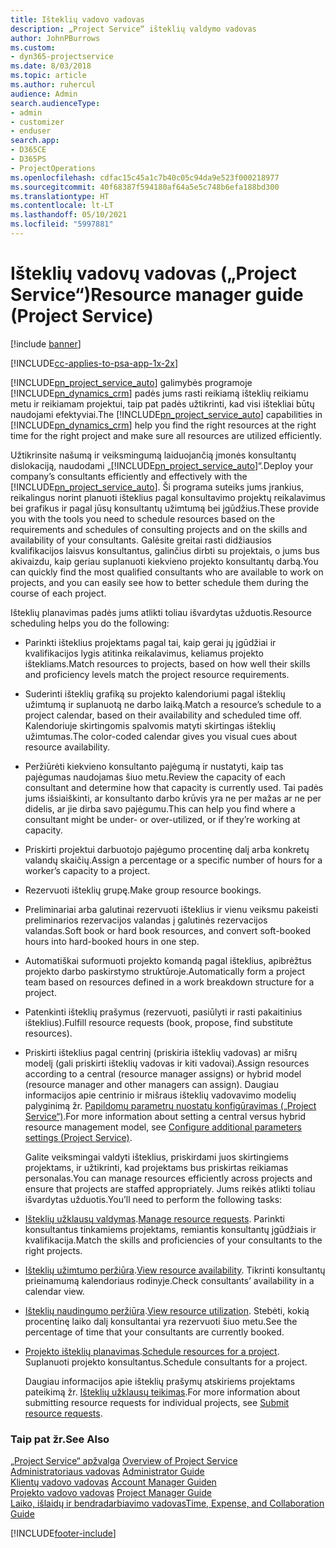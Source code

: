 ```yaml
---
title: Išteklių vadovo vadovas
description: „Project Service“ išteklių valdymo vadovas
author: JohnPBurrows
ms.custom:
- dyn365-projectservice
ms.date: 8/03/2018
ms.topic: article
ms.author: ruhercul
audience: Admin
search.audienceType:
- admin
- customizer
- enduser
search.app:
- D365CE
- D365PS
- ProjectOperations
ms.openlocfilehash: cdfac15c45a1c7b40c05c94da9e523f000218977
ms.sourcegitcommit: 40f68387f594180af64a5e5c748b6efa188bd300
ms.translationtype: HT
ms.contentlocale: lt-LT
ms.lasthandoff: 05/10/2021
ms.locfileid: "5997881"
---
```

# <a name="resource-manager-guide-project-service"></a><span data-ttu-id="92130-103">Išteklių vadovų vadovas („Project Service“)</span><span class="sxs-lookup"><span data-stu-id="92130-103">Resource manager guide (Project Service)</span></span>

[!include [banner](../includes/psa-now-project-operations.md)]

[!INCLUDE[cc-applies-to-psa-app-1x-2x](../includes/cc-applies-to-psa-app-1x-2x.md)]

<span data-ttu-id="92130-104">[!INCLUDE[pn_project_service_auto](../includes/pn-project-service-auto.md)] galimybės programoje [!INCLUDE[pn_dynamics_crm](../includes/pn-dynamics-crm.md)] padės jums rasti reikiamą išteklių reikiamu metu ir reikiamam projektui, taip pat padės užtikrinti, kad visi ištekliai būtų naudojami efektyviai.</span><span class="sxs-lookup"><span data-stu-id="92130-104">The [!INCLUDE[pn_project_service_auto](../includes/pn-project-service-auto.md)] capabilities in [!INCLUDE[pn_dynamics_crm](../includes/pn-dynamics-crm.md)] help you find the right resources at the right time for the right project and make sure all resources are utilized efficiently.</span></span>  
  
 <span data-ttu-id="92130-105">Užtikrinsite našumą ir veiksmingumą laiduojančią įmonės konsultantų dislokaciją, naudodami „[!INCLUDE[pn_project_service_auto](../includes/pn-project-service-auto.md)]“.</span><span class="sxs-lookup"><span data-stu-id="92130-105">Deploy your company’s consultants efficiently and effectively with the [!INCLUDE[pn_project_service_auto](../includes/pn-project-service-auto.md)].</span></span> <span data-ttu-id="92130-106">Ši programa suteiks jums įrankius, reikalingus norint planuoti išteklius pagal konsultavimo projektų reikalavimus bei grafikus ir pagal jūsų konsultantų užimtumą bei įgūdžius.</span><span class="sxs-lookup"><span data-stu-id="92130-106">These provide you with the tools you need to schedule resources based on the requirements and schedules of consulting projects and on the skills and availability of your consultants.</span></span> <span data-ttu-id="92130-107">Galėsite greitai rasti didžiausios kvalifikacijos laisvus konsultantus, galinčius dirbti su projektais, o jums bus akivaizdu, kaip geriau suplanuoti kiekvieno projekto konsultantų darbą.</span><span class="sxs-lookup"><span data-stu-id="92130-107">You can quickly find the most qualified consultants who are available to work on projects, and you can easily see how to better schedule them during the course of each project.</span></span>  
  
 <span data-ttu-id="92130-108">Išteklių planavimas padės jums atlikti toliau išvardytas užduotis.</span><span class="sxs-lookup"><span data-stu-id="92130-108">Resource scheduling helps you do the following:</span></span>  
  
- <span data-ttu-id="92130-109">Parinkti išteklius projektams pagal tai, kaip gerai jų įgūdžiai ir kvalifikacijos lygis atitinka reikalavimus, keliamus projekto ištekliams.</span><span class="sxs-lookup"><span data-stu-id="92130-109">Match resources to projects, based on how well their skills and proficiency levels match the project resource requirements.</span></span>  
  
- <span data-ttu-id="92130-110">Suderinti išteklių grafiką su projekto kalendoriumi pagal išteklių užimtumą ir suplanuotą ne darbo laiką.</span><span class="sxs-lookup"><span data-stu-id="92130-110">Match a resource’s schedule to a project calendar, based on their availability and scheduled time off.</span></span> <span data-ttu-id="92130-111">Kalendoriuje skirtingomis spalvomis matyti skirtingas išteklių užimtumas.</span><span class="sxs-lookup"><span data-stu-id="92130-111">The color-coded calendar gives you visual cues about resource availability.</span></span>  
  
- <span data-ttu-id="92130-112">Peržiūrėti kiekvieno konsultanto pajėgumą ir nustatyti, kaip tas pajėgumas naudojamas šiuo metu.</span><span class="sxs-lookup"><span data-stu-id="92130-112">Review the capacity of each consultant and determine how that capacity is currently used.</span></span> <span data-ttu-id="92130-113">Tai padės jums išsiaiškinti, ar konsultanto darbo krūvis yra ne per mažas ar ne per didelis, ar jie dirba savo pajėgumu.</span><span class="sxs-lookup"><span data-stu-id="92130-113">This can help you find where a consultant might be under- or over-utilized, or if they’re working at capacity.</span></span>  
  
- <span data-ttu-id="92130-114">Priskirti projektui darbuotojo pajėgumo procentinę dalį arba konkretų valandų skaičių.</span><span class="sxs-lookup"><span data-stu-id="92130-114">Assign a percentage or a specific number of hours for a worker’s capacity to a project.</span></span>  
  
- <span data-ttu-id="92130-115">Rezervuoti išteklių grupę.</span><span class="sxs-lookup"><span data-stu-id="92130-115">Make group resource bookings.</span></span>  
  
- <span data-ttu-id="92130-116">Preliminariai arba galutinai rezervuoti išteklius ir vienu veiksmu pakeisti preliminarios rezervacijos valandas į galutinės rezervacijos valandas.</span><span class="sxs-lookup"><span data-stu-id="92130-116">Soft book or hard book resources, and convert soft-booked hours into hard-booked hours in one step.</span></span>  
  
- <span data-ttu-id="92130-117">Automatiškai suformuoti projekto komandą pagal išteklius, apibrėžtus projekto darbo paskirstymo struktūroje.</span><span class="sxs-lookup"><span data-stu-id="92130-117">Automatically form a project team based on resources defined in a work breakdown structure for a project.</span></span>  
  
- <span data-ttu-id="92130-118">Patenkinti išteklių prašymus (rezervuoti, pasiūlyti ir rasti pakaitinius išteklius).</span><span class="sxs-lookup"><span data-stu-id="92130-118">Fulfill resource requests (book, propose, find substitute resources).</span></span>  
  
- <span data-ttu-id="92130-119">Priskirti išteklius pagal centrinį (priskiria išteklių vadovas) ar mišrų modelį (gali priskirti išteklių vadovas ir kiti vadovai).</span><span class="sxs-lookup"><span data-stu-id="92130-119">Assign resources according to a central (resource manager assigns) or hybrid model (resource manager and other managers can assign).</span></span> <span data-ttu-id="92130-120">Daugiau informacijos apie centrinio ir mišraus išteklių vadovavimo modelių palyginimą žr. [Papildomų parametrų nuostatų konfigūravimas („Project Service“)](../psa/configure-additional-parameters-settings.md).</span><span class="sxs-lookup"><span data-stu-id="92130-120">For more information about setting a central versus hybrid resource management model, see [Configure additional parameters settings (Project Service)](../psa/configure-additional-parameters-settings.md).</span></span>  
  
  <span data-ttu-id="92130-121">Galite veiksmingai valdyti išteklius, priskirdami juos skirtingiems projektams, ir užtikrinti, kad projektams bus priskirtas reikiamas personalas.</span><span class="sxs-lookup"><span data-stu-id="92130-121">You can manage resources efficiently across projects and ensure that projects are staffed appropriately.</span></span> <span data-ttu-id="92130-122">Jums reikės atlikti toliau išvardytas užduotis.</span><span class="sxs-lookup"><span data-stu-id="92130-122">You’ll need to perform the following tasks:</span></span>  
  
- <span data-ttu-id="92130-123">[Išteklių užklausų valdymas](../psa/manage-resource-requests.md).</span><span class="sxs-lookup"><span data-stu-id="92130-123">[Manage resource requests](../psa/manage-resource-requests.md).</span></span> <span data-ttu-id="92130-124">Parinkti konsultantus tinkamiems projektams, remiantis konsultantų įgūdžiais ir kvalifikacija.</span><span class="sxs-lookup"><span data-stu-id="92130-124">Match the skills and proficiencies of your consultants to the right projects.</span></span>  
  
- <span data-ttu-id="92130-125">[Išteklių užimtumo peržiūra](../psa/view-resource-availability.md).</span><span class="sxs-lookup"><span data-stu-id="92130-125">[View resource availability](../psa/view-resource-availability.md).</span></span> <span data-ttu-id="92130-126">Tikrinti konsultantų prieinamumą kalendoriaus rodinyje.</span><span class="sxs-lookup"><span data-stu-id="92130-126">Check consultants’ availability in a calendar view.</span></span>  
  
- <span data-ttu-id="92130-127">[Išteklių naudingumo peržiūra](../psa/view-resource-utilization.md).</span><span class="sxs-lookup"><span data-stu-id="92130-127">[View resource utilization](../psa/view-resource-utilization.md).</span></span> <span data-ttu-id="92130-128">Stebėti, kokią procentinę laiko dalį konsultantai yra rezervuoti šiuo metu.</span><span class="sxs-lookup"><span data-stu-id="92130-128">See the percentage of time that your consultants are currently booked.</span></span>  
  
- <span data-ttu-id="92130-129">[Projekto išteklių planavimas](../psa/schedule-resources-project.md).</span><span class="sxs-lookup"><span data-stu-id="92130-129">[Schedule resources for a project](../psa/schedule-resources-project.md).</span></span> <span data-ttu-id="92130-130">Suplanuoti projekto konsultantus.</span><span class="sxs-lookup"><span data-stu-id="92130-130">Schedule consultants for a project.</span></span>  
  
  <span data-ttu-id="92130-131">Daugiau informacijos apie išteklių prašymų atskiriems projektams pateikimą žr. [Išteklių užklausų teikimas](../psa/submit-resource-requests.md).</span><span class="sxs-lookup"><span data-stu-id="92130-131">For more information about submitting resource requests for individual projects, see [Submit resource requests](../psa/submit-resource-requests.md).</span></span>  
  
### <a name="see-also"></a><span data-ttu-id="92130-132">Taip pat žr.</span><span class="sxs-lookup"><span data-stu-id="92130-132">See Also</span></span>  
 <span data-ttu-id="92130-133">[„Project Service“ apžvalga](../psa/overview.md) </span><span class="sxs-lookup"><span data-stu-id="92130-133">[Overview of Project Service](../psa/overview.md) </span></span>  
 <span data-ttu-id="92130-134">[Administratoriaus vadovas](../psa/admin-guide.md) </span><span class="sxs-lookup"><span data-stu-id="92130-134">[Administrator Guide](../psa/admin-guide.md) </span></span>  
 <span data-ttu-id="92130-135">[Klientų vadovo vadovas](../psa/account-manager-guide.md) </span><span class="sxs-lookup"><span data-stu-id="92130-135">[Account Manager Guiden](../psa/account-manager-guide.md) </span></span>  
 <span data-ttu-id="92130-136">[Projekto vadovo vadovas](../psa/project-manager-guide.md) </span><span class="sxs-lookup"><span data-stu-id="92130-136">[Project Manager Guide](../psa/project-manager-guide.md) </span></span>  
 [<span data-ttu-id="92130-137">Laiko, išlaidų ir bendradarbiavimo vadovas</span><span class="sxs-lookup"><span data-stu-id="92130-137">Time, Expense, and Collaboration Guide</span></span>](../psa/time-expense-collaboration-guide.md)


[!INCLUDE[footer-include](../includes/footer-banner.md)]